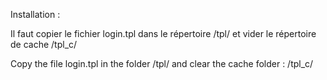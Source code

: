 Installation :

Il faut copier le fichier login.tpl dans le répertoire /tpl/ et vider le répertoire de cache /tpl_c/

Copy the file login.tpl in the folder /tpl/ and clear the cache folder : /tpl_c/